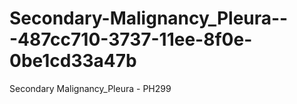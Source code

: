 # Secondary-Malignancy_Pleura---487cc710-3737-11ee-8f0e-0be1cd33a47b
Secondary Malignancy_Pleura - PH299
